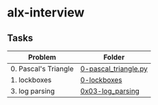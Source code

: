 # alx-interview
## Tasks

| Problem | Folder |
| ---- | ---- |
| 0. Pascal's Triangle | [0-pascal_triangle.py](./0x00-pascal_triangle) |
| 1. lockboxes | [0-lockboxes](./0x01-lockboxes) |
| 3. log parsing | [0x03-log_parsing](./0x03-log_parsing) |
